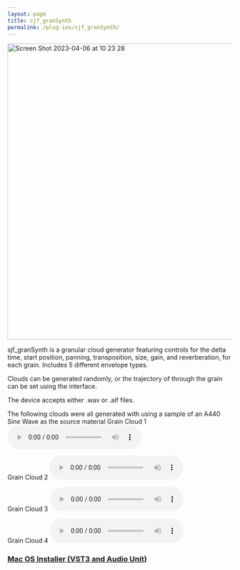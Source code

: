 ```yaml
---
layout: page
title: sjf_granSynth
permalink: /plug-ins/sjf_granSynth/
---
```

<img width="664" alt="Screen Shot 2023-04-06 at 10 23 28" src="https://user-images.githubusercontent.com/12850558/230367261-063c02da-9d4b-4e89-8d40-2b4df72ec534.png">


sjf_granSynth is a granular cloud generator featuring controls for the delta time, start position, panning, transposition, size, gain, and reverberation, for each grain.
Includes 5 different envelope types.

Clouds can be generated randomly, or the trajectory of through the grain can be set using the interface.

The device accepts either .wav or .aif files.

The following clouds were all generated with using a sample of an A440 Sine Wave as the source material
Grain Cloud 1
<audio controls>
<source src="/MP3s/grainCloud1.mp3" type="audio/mp3">
</audio>

Grain Cloud 2
<audio controls>
<source src="/MP3s/grainCloud4.mp3" type="audio/mp3">
</audio>

Grain Cloud 3
<audio controls>
<source src="/MP3s/grainCloud6.mp3" type="audio/mp3">
</audio>

Grain Cloud 4
<audio controls>
<source src="/MP3s/grainCloud7.mp3" type="audio/mp3">
</audio>


### [Mac OS Installer (VST3 and Audio Unit)](https://drive.google.com/file/d/1-6_tFqBjgz-IsT-wx8lEOyJ47jHNRJk9/view?usp=sharing)
